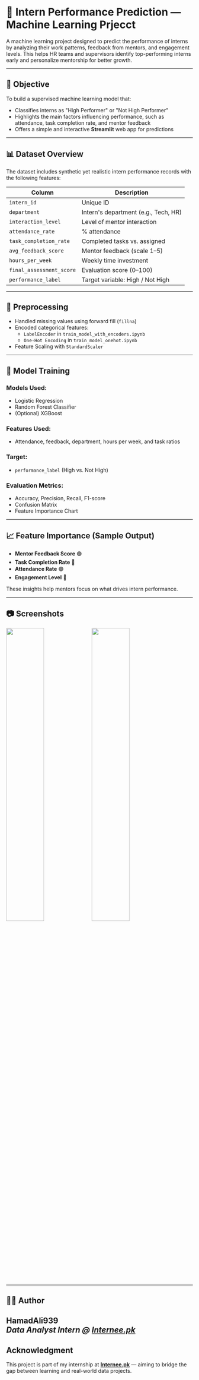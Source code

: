 # 🎯 Intern Performance Prediction — Machine Learning Prjecct

A machine learning project designed to predict the performance of interns by analyzing their work patterns, feedback from mentors, and engagement levels.
This helps HR teams and supervisors identify top-performing interns early and personalize mentorship for better growth.


---

## 📌 Objective

To build a supervised machine learning model that:

- Classifies interns as "High Performer" or "Not High Performer"
- Highlights the main factors influencing performance, such as attendance, task completion rate, and mentor feedback
- Offers a simple and interactive **Streamlit** web app for predictions


---

## 📊 Dataset Overview

The dataset includes synthetic yet realistic intern performance records with the following features:

| Column | Description |
|--------|-------------|
| `intern_id` | Unique ID |
| `department` | Intern's department (e.g., Tech, HR) |
| `interaction_level` | Level of mentor interaction |
| `attendance_rate` | % attendance |
| `task_completion_rate` | Completed tasks vs. assigned |
| `avg_feedback_score` | Mentor feedback (scale 1–5) |
| `hours_per_week` | Weekly time investment |
| `final_assessment_score` | Evaluation score (0–100) |
| `performance_label` | Target variable: High / Not High |

---

## 🧹 Preprocessing

- Handled missing values using forward fill (`fillna`)
- Encoded categorical features:
  - `LabelEncoder` in `train_model_with_encoders.ipynb`
  - `One-Hot Encoding` in `train_model_onehot.ipynb`
- Feature Scaling with `StandardScaler`

---

## 🧠 Model Training

### Models Used:
- Logistic Regression
- Random Forest Classifier
- (Optional) XGBoost

### Features Used:
- Attendance, feedback, department, hours per week, and task ratios

### Target:
- `performance_label` (High vs. Not High)

### Evaluation Metrics:
- Accuracy, Precision, Recall, F1-score
- Confusion Matrix
- Feature Importance Chart

---

## 📈 Feature Importance (Sample Output)

- **Mentor Feedback Score** 🟢  
- **Task Completion Rate** 🔵  
- **Attendance Rate** 🟣  
- **Engagement Level** 🔴  

These insights help mentors focus on what drives intern performance.

---

## 📷 Screenshots

<p float="left">
  <img src="screenshots/form_input.png" width="45%"/>
  <img src="screenshots/prediction_result.png" width="45%"/>
</p>

---

## 👨‍💻 Author

**HamadAli939**  
_Data Analyst Intern @ [Internee.pk](https://www.internee.pk/)_  
---

## Acknowledgment

This project is part of my internship at **[Internee.pk](https://www.internee.pk/)** — aiming to bridge the gap between learning and real-world data projects.


